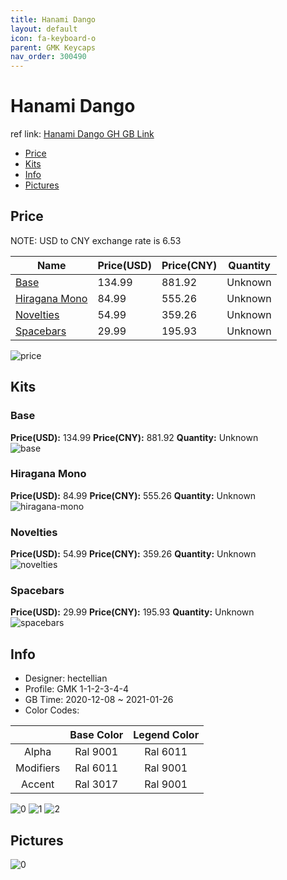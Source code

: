 ```yaml
---
title: Hanami Dango 
layout: default
icon: fa-keyboard-o
parent: GMK Keycaps
nav_order: 300490
---
```


# Hanami Dango 

ref link: [Hanami Dango GH GB Link](https://geekhack.org/index.php?topic=110049.0)

* [Price](#price)
* [Kits](#kits)
* [Info](#info)
* [Pictures](#pictures)

## Price

NOTE: USD to CNY exchange rate is 6.53

| Name          | Price(USD)   |  Price(CNY) | Quantity |
| ------------- | ------------ |  ---------- | -------- |
|[Base](#base)|134.99|881.92|Unknown|
|[Hiragana Mono](#hiragana-mono)|84.99|555.26|Unknown|
|[Novelties](#novelties)|54.99|359.26|Unknown|
|[Spacebars](#spacebars)|29.99|195.93|Unknown|

<img src="{{ 'assets/images/gmk-keycaps/Hanami-Dango/price.png' | relative_url }}" alt="price" class="image featured">

## Kits
### Base  
**Price(USD):** 134.99	**Price(CNY):** 881.92	**Quantity:** Unknown  
<img src="{{ 'assets/images/gmk-keycaps/Hanami-Dango/kits_pics/base.jpg' | relative_url }}" alt="base" class="image featured">

### Hiragana Mono  
**Price(USD):** 84.99	**Price(CNY):** 555.26	**Quantity:** Unknown  
<img src="{{ 'assets/images/gmk-keycaps/Hanami-Dango/kits_pics/hiragana-mono.jpg' | relative_url }}" alt="hiragana-mono" class="image featured">

### Novelties  
**Price(USD):** 54.99	**Price(CNY):** 359.26	**Quantity:** Unknown  
<img src="{{ 'assets/images/gmk-keycaps/Hanami-Dango/kits_pics/novelties.png' | relative_url }}" alt="novelties" class="image featured">

### Spacebars  
**Price(USD):** 29.99	**Price(CNY):** 195.93	**Quantity:** Unknown  
<img src="{{ 'assets/images/gmk-keycaps/Hanami-Dango/kits_pics/spacebars.jpg' | relative_url }}" alt="spacebars" class="image featured">

## Info
* Designer: hectellian  
* Profile: GMK 1-1-2-3-4-4  
* GB Time: 2020-12-08 ~ 2021-01-26  
* Color Codes:  

| |Base Color     | Legend Color
| :-------------: | :-------------: | :------------:
|Alpha|Ral 9001|Ral 6011
|Modifiers|Ral 6011|Ral 9001
|Accent|Ral 3017|Ral 9001

<img src="{{ 'assets/images/gmk-keycaps/Hanami-Dango/0.png' | relative_url }}" alt="0" class="image featured">
<img src="{{ 'assets/images/gmk-keycaps/Hanami-Dango/1.png' | relative_url }}" alt="1" class="image featured">
<img src="{{ 'assets/images/gmk-keycaps/Hanami-Dango/2.png' | relative_url }}" alt="2" class="image featured">

## Pictures  
<img src="{{ 'assets/images/gmk-keycaps/Hanami-Dango/rendering_pics/0.jpg' | relative_url }}" alt="0" class="image featured">
